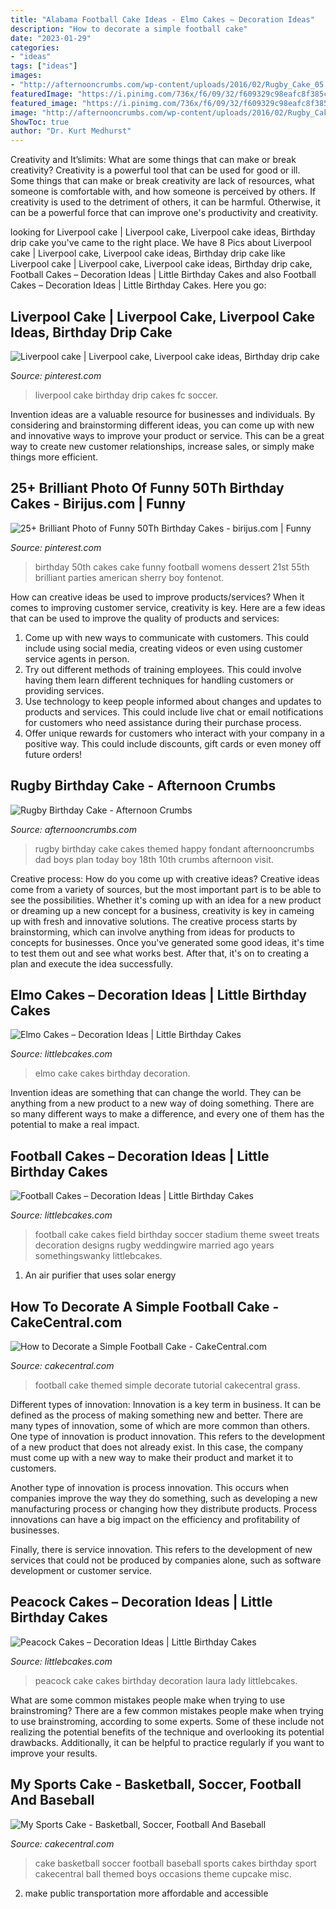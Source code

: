 ```yaml
---
title: "Alabama Football Cake Ideas - Elmo Cakes – Decoration Ideas"
description: "How to decorate a simple football cake"
date: "2023-01-29"
categories:
- "ideas"
tags: ["ideas"]
images:
- "http://afternooncrumbs.com/wp-content/uploads/2016/02/Rugby_Cake_05.jpg"
featuredImage: "https://i.pinimg.com/736x/f6/09/32/f609329c98eafc8f385c1c756475f5d5.jpg"
featured_image: "https://i.pinimg.com/736x/f6/09/32/f609329c98eafc8f385c1c756475f5d5.jpg"
image: "http://afternooncrumbs.com/wp-content/uploads/2016/02/Rugby_Cake_05.jpg"
ShowToc: true
author: "Dr. Kurt Medhurst"
---
```



Creativity and It’slimits: What are some things that can make or break creativity?
Creativity is a powerful tool that can be used for good or ill. Some things that can make or break creativity are lack of resources, what someone is comfortable with, and how someone is perceived by others. If creativity is used to the detriment of others, it can be harmful. Otherwise, it can be a powerful force that can improve one's productivity and creativity.

	

		
looking for Liverpool cake | Liverpool cake, Liverpool cake ideas, Birthday drip cake you've came to the right place. We have 8 Pics about Liverpool cake | Liverpool cake, Liverpool cake ideas, Birthday drip cake like Liverpool cake | Liverpool cake, Liverpool cake ideas, Birthday drip cake, Football Cakes – Decoration Ideas | Little Birthday Cakes and also Football Cakes – Decoration Ideas | Little Birthday Cakes. Here you go:
		
    
## Liverpool Cake | Liverpool Cake, Liverpool Cake Ideas, Birthday Drip Cake

<img loading=lazy src="https://i.pinimg.com/736x/f6/09/32/f609329c98eafc8f385c1c756475f5d5.jpg" onerror="this.onerror=null;this.src='https://tse2.mm.bing.net/th?id=OIP.E1CT1E6kY38WM96c8LsNeQHaLH&amp;pid=15.1';" alt="Liverpool cake | Liverpool cake, Liverpool cake ideas, Birthday drip cake">

_Source: pinterest.com_

>liverpool cake birthday drip cakes fc soccer. 

	

Invention ideas are a valuable resource for businesses and individuals. By considering and brainstorming different ideas, you can come up with new and innovative ways to improve your product or service. This can be a great way to create new customer relationships, increase sales, or simply make things more efficient.

    
## 25+ Brilliant Photo Of Funny 50Th Birthday Cakes - Birijus.com | Funny

<img loading=lazy src="https://i.pinimg.com/736x/c8/26/9b/c8269b83641c4d392f6b93ff4bdce05e.jpg" onerror="this.onerror=null;this.src='https://tse2.mm.bing.net/th?id=OIP.TldrRc4-qELd_XDbrFNFdAHaJ4&amp;pid=15.1';" alt="25+ Brilliant Photo of Funny 50Th Birthday Cakes - birijus.com | Funny">

_Source: pinterest.com_

>birthday 50th cakes cake funny football womens dessert 21st 55th brilliant parties american sherry boy fontenot. 

	

How can creative ideas be used to improve products/services?
When it comes to improving customer service, creativity is key. Here are a few ideas that can be used to improve the quality of products and services: 
1. Come up with new ways to communicate with customers. This could include using social media, creating videos or even using customer service agents in person.
2. Try out different methods of training employees. This could involve having them learn different techniques for handling customers or providing services.
3. Use technology to keep people informed about changes and updates to products and services. This could include live chat or email notifications for customers who need assistance during their purchase process.
4. Offer unique rewards for customers who interact with your company in a positive way. This could include discounts, gift cards or even money off future orders!

    
## Rugby Birthday Cake - Afternoon Crumbs

<img loading=lazy src="http://afternooncrumbs.com/wp-content/uploads/2016/02/Rugby_Cake_05.jpg" onerror="this.onerror=null;this.src='https://tse1.mm.bing.net/th?id=OIP.xFaeN4cVJo4pO7ROOm03JwHaLH&amp;pid=15.1';" alt="Rugby Birthday Cake - Afternoon Crumbs">

_Source: afternooncrumbs.com_

>rugby birthday cake cakes themed happy fondant afternooncrumbs dad boys plan today boy 18th 10th crumbs afternoon visit. 

	

Creative process: How do you come up with creative ideas?
Creative ideas come from a variety of sources, but the most important part is to be able to see the possibilities. Whether it's coming up with an idea for a new product or dreaming up a new concept for a business, creativity is key in cameing up with fresh and innovative solutions. The creative process starts by brainstorming, which can involve anything from ideas for products to concepts for businesses. Once you've generated some good ideas, it's time to test them out and see what works best. After that, it's on to creating a plan and execute the idea successfully.

    
## Elmo Cakes – Decoration Ideas | Little Birthday Cakes

<img loading=lazy src="http://www.littlebcakes.com/wp-content/uploads/2013/08/Elmo-Cake-Ideas.jpg" onerror="this.onerror=null;this.src='https://tse3.mm.bing.net/th?id=OIP.RZykCRraVW7V_Q_nRiOOtQHaLH&amp;pid=15.1';" alt="Elmo Cakes – Decoration Ideas | Little Birthday Cakes">

_Source: littlebcakes.com_

>elmo cake cakes birthday decoration. 

	

Invention ideas are something that can change the world. They can be anything from a new product to a new way of doing something. There are so many different ways to make a difference, and every one of them has the potential to make a real impact.

    
## Football Cakes – Decoration Ideas | Little Birthday Cakes

<img loading=lazy src="https://www.littlebcakes.com/wp-content/uploads/2013/08/Football-Field-Cake.jpg" onerror="this.onerror=null;this.src='https://tse3.mm.bing.net/th?id=OIP.h633Zx9DIgg5YNxiNfa8wAHaEV&amp;pid=15.1';" alt="Football Cakes – Decoration Ideas | Little Birthday Cakes">

_Source: littlebcakes.com_

>football cake cakes field birthday soccer stadium theme sweet treats decoration designs rugby weddingwire married ago years somethingswanky littlebcakes. 

	

1. An air purifier that uses solar energy 

    
## How To Decorate A Simple Football Cake - CakeCentral.com

<img loading=lazy src="https://cdn001.cakecentral.com/b/wp-content/blogs.dir/1/files/2015/01/900_hqdefault11.jpg" onerror="this.onerror=null;this.src='https://tse2.mm.bing.net/th?id=OIP.34vAU1ytX_065UsuJr5vJQHaFj&amp;pid=15.1';" alt="How to Decorate a Simple Football Cake - CakeCentral.com">

_Source: cakecentral.com_

>football cake themed simple decorate tutorial cakecentral grass. 

	

Different types of innovation:
Innovation is a key term in business. It can be defined as the process of making something new and better. There are many types of innovation, some of which are more common than others. 
One type of innovation is product innovation. This refers to the development of a new product that does not already exist. In this case, the company must come up with a new way to make their product and market it to customers. 

Another type of innovation is process innovation. This occurs when companies improve the way they do something, such as developing a new manufacturing process or changing how they distribute products. Process innovations can have a big impact on the efficiency and profitability of businesses. 

Finally, there is service innovation. This refers to the development of new services that could not be produced by companies alone, such as software development or customer service.

    
## Peacock Cakes – Decoration Ideas | Little Birthday Cakes

<img loading=lazy src="http://www.littlebcakes.com/wp-content/uploads/2014/02/Peacock-Cake-Pictures.jpg" onerror="this.onerror=null;this.src='https://tse1.mm.bing.net/th?id=OIP.7S4lX5EXQeqU29_UpHA92AHaKk&amp;pid=15.1';" alt="Peacock Cakes – Decoration Ideas | Little Birthday Cakes">

_Source: littlebcakes.com_

>peacock cake cakes birthday decoration laura lady littlebcakes. 

	

What are some common mistakes people make when trying to use brainstroming?
There are a few common mistakes people make when trying to use brainstroming, according to some experts. Some of these include not realizing the potential benefits of the technique and overlooking its potential drawbacks. Additionally, it can be helpful to practice regularly if you want to improve your results.

    
## My Sports Cake - Basketball, Soccer, Football And Baseball

<img loading=lazy src="https://cdn001.cakecentral.com/gallery/2015/03/900_791606GC9T_my-sports-cake-basketball-soccer-football-and-baseball.jpg" onerror="this.onerror=null;this.src='https://tse3.mm.bing.net/th?id=OIP.GtRBM-MtTc5M3EmOtO5-uwHaJ4&amp;pid=15.1';" alt="My Sports Cake - Basketball, Soccer, Football And Baseball">

_Source: cakecentral.com_

>cake basketball soccer football baseball sports cakes birthday sport cakecentral ball themed boys occasions theme cupcake misc. 

	

2. make public transportation more affordable and accessible

